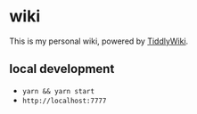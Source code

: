 # wiki

This is my personal wiki, powered by [TiddlyWiki](https://tiddlywiki.com).

## local development

- `yarn && yarn start`
- `http://localhost:7777`
